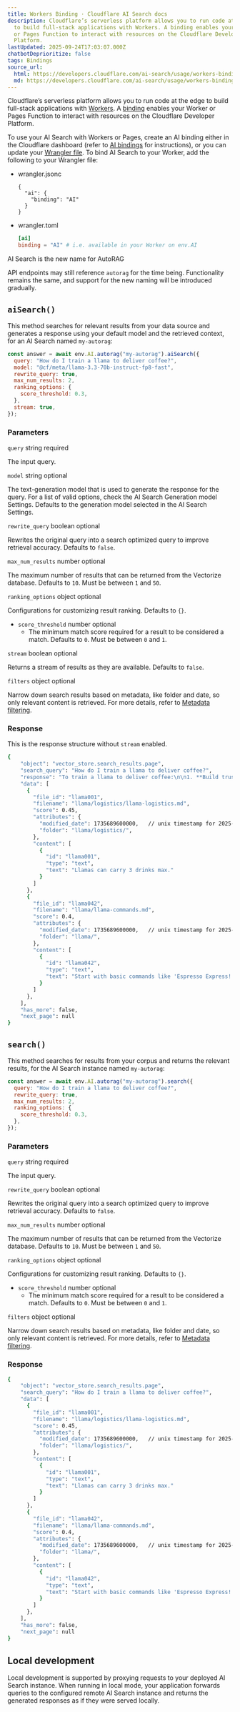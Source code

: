 ```yaml
---
title: Workers Binding · Cloudflare AI Search docs
description: Cloudflare’s serverless platform allows you to run code at the edge
  to build full-stack applications with Workers. A binding enables your Worker
  or Pages Function to interact with resources on the Cloudflare Developer
  Platform.
lastUpdated: 2025-09-24T17:03:07.000Z
chatbotDeprioritize: false
tags: Bindings
source_url:
  html: https://developers.cloudflare.com/ai-search/usage/workers-binding/
  md: https://developers.cloudflare.com/ai-search/usage/workers-binding/index.md
---
```


Cloudflare’s serverless platform allows you to run code at the edge to build full-stack applications with [Workers](https://developers.cloudflare.com/workers/). A [binding](https://developers.cloudflare.com/workers/runtime-apis/bindings/) enables your Worker or Pages Function to interact with resources on the Cloudflare Developer Platform.

To use your AI Search with Workers or Pages, create an AI binding either in the Cloudflare dashboard (refer to [AI bindings](https://developers.cloudflare.com/pages/functions/bindings/#workers-ai) for instructions), or you can update your [Wrangler file](https://developers.cloudflare.com/workers/wrangler/configuration/). To bind AI Search to your Worker, add the following to your Wrangler file:

* wrangler.jsonc

  ```jsonc
  {
    "ai": {
      "binding": "AI"
    }
  }
  ```

* wrangler.toml

  ```toml
  [ai]
  binding = "AI" # i.e. available in your Worker on env.AI
  ```

AI Search is the new name for AutoRAG

API endpoints may still reference `autorag` for the time being. Functionality remains the same, and support for the new naming will be introduced gradually.

## `aiSearch()`

This method searches for relevant results from your data source and generates a response using your default model and the retrieved context, for an AI Search named `my-autorag`:

```js
const answer = await env.AI.autorag("my-autorag").aiSearch({
  query: "How do I train a llama to deliver coffee?",
  model: "@cf/meta/llama-3.3-70b-instruct-fp8-fast",
  rewrite_query: true,
  max_num_results: 2,
  ranking_options: {
    score_threshold: 0.3,
  },
  stream: true,
});
```

### Parameters

`query` string required

The input query.

`model` string optional

The text-generation model that is used to generate the response for the query. For a list of valid options, check the AI Search Generation model Settings. Defaults to the generation model selected in the AI Search Settings.

`rewrite_query` boolean optional

Rewrites the original query into a search optimized query to improve retrieval accuracy. Defaults to `false`.

`max_num_results` number optional

The maximum number of results that can be returned from the Vectorize database. Defaults to `10`. Must be between `1` and `50`.

`ranking_options` object optional

Configurations for customizing result ranking. Defaults to `{}`.

* `score_threshold` number optional
  * The minimum match score required for a result to be considered a match. Defaults to `0`. Must be between `0` and `1`.

`stream` boolean optional

Returns a stream of results as they are available. Defaults to `false`.

`filters` object optional

Narrow down search results based on metadata, like folder and date, so only relevant content is retrieved. For more details, refer to [Metadata filtering](https://developers.cloudflare.com/ai-search/configuration/metadata/).

### Response

This is the response structure without `stream` enabled.

```sh
{
    "object": "vector_store.search_results.page",
    "search_query": "How do I train a llama to deliver coffee?",
    "response": "To train a llama to deliver coffee:\n\n1. **Build trust** — Llamas appreciate patience (and decaf).\n2. **Know limits** — Max 3 cups per llama, per `llama-logistics.md`.\n3. **Use voice commands** — Start with \"Espresso Express!\"\n4.",
    "data": [
      {
        "file_id": "llama001",
        "filename": "llama/logistics/llama-logistics.md",
        "score": 0.45,
        "attributes": {
          "modified_date": 1735689600000,   // unix timestamp for 2025-01-01
          "folder": "llama/logistics/",
        },
        "content": [
          {
            "id": "llama001",
            "type": "text",
            "text": "Llamas can carry 3 drinks max."
          }
        ]
      },
      {
        "file_id": "llama042",
        "filename": "llama/llama-commands.md",
        "score": 0.4,
        "attributes": {
          "modified_date": 1735689600000,   // unix timestamp for 2025-01-01
          "folder": "llama/",
        },
        "content": [
          {
            "id": "llama042",
            "type": "text",
            "text": "Start with basic commands like 'Espresso Express!' Llamas love alliteration."
          }
        ]
      },
    ],
    "has_more": false,
    "next_page": null
}
```

## `search()`

This method searches for results from your corpus and returns the relevant results, for the AI Search instance named `my-autorag`:

```js
const answer = await env.AI.autorag("my-autorag").search({
  query: "How do I train a llama to deliver coffee?",
  rewrite_query: true,
  max_num_results: 2,
  ranking_options: {
    score_threshold: 0.3,
  },
});
```

### Parameters

`query` string required

The input query.

`rewrite_query` boolean optional

Rewrites the original query into a search optimized query to improve retrieval accuracy. Defaults to `false`.

`max_num_results` number optional

The maximum number of results that can be returned from the Vectorize database. Defaults to `10`. Must be between `1` and `50`.

`ranking_options` object optional

Configurations for customizing result ranking. Defaults to `{}`.

* `score_threshold` number optional
  * The minimum match score required for a result to be considered a match. Defaults to `0`. Must be between `0` and `1`.

`filters` object optional

Narrow down search results based on metadata, like folder and date, so only relevant content is retrieved. For more details, refer to [Metadata filtering](https://developers.cloudflare.com/ai-search/configuration/metadata).

### Response

```sh
{
    "object": "vector_store.search_results.page",
    "search_query": "How do I train a llama to deliver coffee?",
    "data": [
      {
        "file_id": "llama001",
        "filename": "llama/logistics/llama-logistics.md",
        "score": 0.45,
        "attributes": {
          "modified_date": 1735689600000,   // unix timestamp for 2025-01-01
          "folder": "llama/logistics/",
        },
        "content": [
          {
            "id": "llama001",
            "type": "text",
            "text": "Llamas can carry 3 drinks max."
          }
        ]
      },
      {
        "file_id": "llama042",
        "filename": "llama/llama-commands.md",
        "score": 0.4,
        "attributes": {
          "modified_date": 1735689600000,   // unix timestamp for 2025-01-01
          "folder": "llama/",
        },
        "content": [
          {
            "id": "llama042",
            "type": "text",
            "text": "Start with basic commands like 'Espresso Express!' Llamas love alliteration."
          }
        ]
      },
    ],
    "has_more": false,
    "next_page": null
}
```

## Local development

Local development is supported by proxying requests to your deployed AI Search instance. When running in local mode, your application forwards queries to the configured remote AI Search instance and returns the generated responses as if they were served locally.
